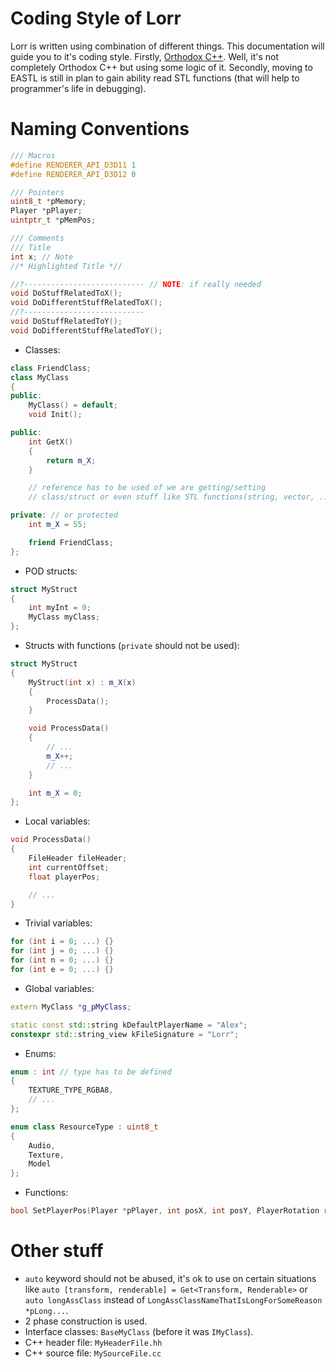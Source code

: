 # Coding Style of Lorr

Lorr is written using combination of different things. This documentation will guide you to it's coding style. Firstly, [Orthodox C++](https://gist.github.com/bkaradzic/2e39896bc7d8c34e042b). Well, it's not completely Orthodox C++ but using some logic of it. Secondly, moving to EASTL is still in plan to gain ability read STL functions (that will help to programmer's life in debugging).

# Naming Conventions
    
```cpp
/// Macros
#define RENDERER_API_D3D11 1
#define RENDERER_API_D3D12 0

/// Pointers
uint8_t *pMemory;
Player *pPlayer;
uintptr_t *pMemPos;

/// Comments
/// Title
int x; // Note
//* Highlighted Title *//

//?--------------------------- // NOTE: if really needed
void DoStuffRelatedToX();
void DoDifferentStuffRelatedToX();
//?---------------------------
void DoStuffRelatedToY();
void DoDifferentStuffRelatedToY();
```

- Classes:
```cpp
class FriendClass;
class MyClass
{
public:
    MyClass() = default;
    void Init();

public:
    int GetX() 
    {
        return m_X;
    }

    // reference has to be used of we are getting/setting 
    // class/struct or even stuff like STL functions(string, vector, ...).

private: // or protected
    int m_X = 55;

    friend FriendClass;
};
```

- POD structs:
```cpp
struct MyStruct
{
    int myInt = 0;
    MyClass myClass;
};
```

- Structs with functions (`private` should not be used):
```cpp
struct MyStruct
{
    MyStruct(int x) : m_X(x)
    {
        ProcessData();
    }

    void ProcessData() 
    {
        // ...
        m_X++;
        // ...
    }

    int m_X = 0;
};
```

- Local variables:
```cpp
void ProcessData()
{
    FileHeader fileHeader;
    int currentOffset;
    float playerPos;

    // ...
}
```

- Trivial variables:
```cpp
for (int i = 0; ...) {}
for (int j = 0; ...) {}
for (int n = 0; ...) {}
for (int e = 0; ...) {}
```

- Global variables:
```cpp
extern MyClass *g_pMyClass;

static const std::string kDefaultPlayerName = "Alex";
constexpr std::string_view kFileSignature = "Lorr";
```

- Enums:
```cpp
enum : int // type has to be defined
{
    TEXTURE_TYPE_RGBA8,
    // ...
};

enum class ResourceType : uint8_t
{
    Audio,
    Texture,
    Model
};
```

- Functions:
```cpp
bool SetPlayerPos(Player *pPlayer, int posX, int posY, PlayerRotation rotation);
```

# Other stuff

- `auto` keyword should not be abused, it's ok to use on certain situations like `auto [transform, renderable] = Get<Transform, Renderable>` or `auto longAssClass` instead of `LongAssClassNameThatIsLongForSomeReason *pLong...`.
- 2 phase construction is used.
- Interface classes: `BaseMyClass` (before it was `IMyClass`).
- C++ header file: `MyHeaderFile.hh`
- C++ source file: `MySourceFile.cc`